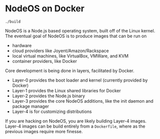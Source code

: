 # NodeOS on Docker

```
./build
```

NodeOS is a Node.js based operating system, built off of the Linux kernel.
The eventual goal of NodeOS is to produce images that can be run on 

- hardware
- cloud providers like Joyent/Amazon/Rackspace
- local virtual machines, like VirtualBox, VMWare, and KVM
- container providers, like Docker

Core development is being done in layers, facilitated by Docker.

- Layer-0 provides the boot loader and kernel (currently provided by Docker)
- Layer-1 provides the Linux shared libraries for Docker
- Layer-2 provides the Node.js binary
- Layer-3 provides the core NodeOS additions, like the init daemon and package manager
- Layer-4 is for customizing distributions

If you are hacking on NodeOS, you are likely building Layer-4 images.
Layer-4 images can be build entirely from a `Dockerfile`,
where as the previous images require more finesse.

